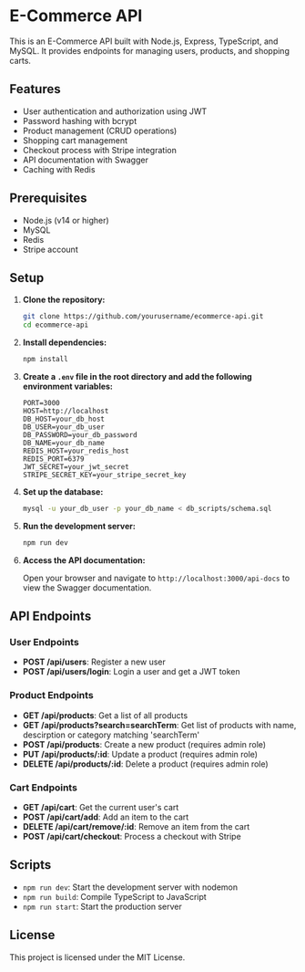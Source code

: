 # E-Commerce API

This is an E-Commerce API built with Node.js, Express, TypeScript, and MySQL. It provides endpoints for managing users, products, and shopping carts.

## Features

- User authentication and authorization using JWT
- Password hashing with bcrypt
- Product management (CRUD operations)
- Shopping cart management
- Checkout process with Stripe integration
- API documentation with Swagger
- Caching with Redis

## Prerequisites

- Node.js (v14 or higher)
- MySQL
- Redis
- Stripe account

## Setup

1. **Clone the repository:**

    ```sh
    git clone https://github.com/yourusername/ecommerce-api.git
    cd ecommerce-api
    ```

2. **Install dependencies:**

    ```sh
    npm install
    ```

3. **Create a `.env` file in the root directory and add the following environment variables:**

    ```env
    PORT=3000
    HOST=http://localhost
    DB_HOST=your_db_host
    DB_USER=your_db_user
    DB_PASSWORD=your_db_password
    DB_NAME=your_db_name
    REDIS_HOST=your_redis_host
    REDIS_PORT=6379
    JWT_SECRET=your_jwt_secret
    STRIPE_SECRET_KEY=your_stripe_secret_key
    ```

4. **Set up the database:**

    ```sh
    mysql -u your_db_user -p your_db_name < db_scripts/schema.sql
    ```

5. **Run the development server:**

    ```sh
    npm run dev
    ```

6. **Access the API documentation:**

    Open your browser and navigate to `http://localhost:3000/api-docs` to view the Swagger documentation.

## API Endpoints

### User Endpoints

- **POST /api/users**: Register a new user
- **POST /api/users/login**: Login a user and get a JWT token

### Product Endpoints

- **GET /api/products**: Get a list of all products
- **GET /api/products?search=searchTerm**: Get list of products with name, descirption or category matching 'searchTerm'
- **POST /api/products**: Create a new product (requires admin role)
- **PUT /api/products/:id**: Update a product (requires admin role)
- **DELETE /api/products/:id**: Delete a product (requires admin role)

### Cart Endpoints

- **GET /api/cart**: Get the current user's cart
- **POST /api/cart/add**: Add an item to the cart
- **DELETE /api/cart/remove/:id**: Remove an item from the cart
- **POST /api/cart/checkout**: Process a checkout with Stripe

## Scripts

- `npm run dev`: Start the development server with nodemon
- `npm run build`: Compile TypeScript to JavaScript
- `npm run start`: Start the production server

## License

This project is licensed under the MIT License.
